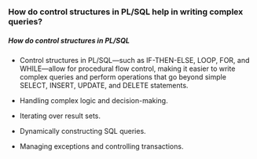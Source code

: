 ### How do control structures in PL/SQL help in writing complex queries?

##### How do control structures in PL/SQL
- Control structures in PL/SQL—such as IF-THEN-ELSE, LOOP, FOR, and WHILE—allow for procedural flow control, making it easier to write complex queries and perform operations that go beyond simple SELECT, INSERT, UPDATE, and DELETE statements.

- Handling complex logic and decision-making.

- Iterating over result sets.

- Dynamically constructing SQL queries.

- Managing exceptions and controlling transactions.